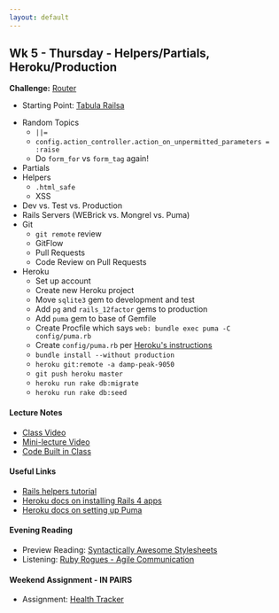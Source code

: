 ```yaml
---
layout: default
---
```


## Wk 5 - Thursday - Helpers/Partials, Heroku/Production

**Challenge:** [Router](https://github.com/masonfmatthews/rails_assignments/blob/master/challenges/rails_router.md)

* Starting Point: [Tabula Railsa](https://github.com/tiyd-rails-2016-01/tabula_railsa)

<!-- **Challenge:** [Rails Environments](https://github.com/masonfmatthews/rails_assignments/blob/master/challenges/rails_environments.md) -->

* Random Topics
  * `||=`
  * `config.action_controller.action_on_unpermitted_parameters = :raise`
  * Do `form_for` vs `form_tag` again!
* Partials
* Helpers
  * `.html_safe`
  * XSS
* Dev vs. Test vs. Production
* Rails Servers (WEBrick vs. Mongrel vs. Puma)
* Git
  * `git remote` review
  * GitFlow
  * Pull Requests
  * Code Review on Pull Requests
* Heroku
  * Set up account
  * Create new Heroku project
  * Move `sqlite3` gem to development and test
  * Add `pg` and `rails_12factor` gems to production
  * Add `puma` gem to base of Gemfile
  * Create Procfile which says `web: bundle exec puma -C config/puma.rb`
  * Create `config/puma.rb` per [Heroku's instructions](https://devcenter.heroku.com/articles/deploying-rails-applications-with-the-puma-web-server)
  * `bundle install --without production`
  * `heroku git:remote -a damp-peak-9050`
  * `git push heroku master`
  * `heroku run rake db:migrate`
  * `heroku run rake db:seed`

#### Lecture Notes

* [Class Video]()
* [Mini-lecture Video]()
* [Code Built in Class](https://github.com/tiyd-rails-2016-01/wallet_example)

#### Useful Links

* [Rails helpers tutorial](http://mixandgo.com/blog/the-beginner-s-guide-to-rails-helpers?utm_source=rubyweekly&utm_medium=email)
* [Heroku docs on installing Rails 4 apps](https://devcenter.heroku.com/articles/rails4)
* [Heroku docs on setting up Puma](https://devcenter.heroku.com/articles/deploying-rails-applications-with-the-puma-web-server)

#### Evening Reading

* Preview Reading: [Syntactically Awesome Stylesheets](http://sass-lang.com/guide)
* Listening: [Ruby Rogues - Agile Communication](https://devchat.tv/ruby-rogues/049-rr-agile-communication-with-angela-harms)

#### Weekend Assignment - IN PAIRS

* Assignment: [Health Tracker](https://github.com/tiyd-rails-2016-01/health_tracker)
<!-- * Feedback: [Health Tracker Feedback](feedback) -->
